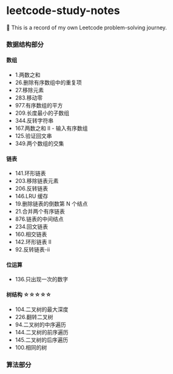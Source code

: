 # leetcode-study-notes
🐘 This is a record of my own Leetcode problem-solving journey.

### 数据结构部分

#### 数组

- 1.两数之和
- 26.删除有序数组中的重复项
- 27.移除元素
- 283.移动零
- 977.有序数组的平方
- 209.长度最小的子数组
- 344.反转字符串
- 167.两数之和 II - 输入有序数组
- 125.验证回文串
- 349.两个数组的交集
  
#### 链表

- 141.环形链表
- 203.移除链表元素
- 206.反转链表
- 146.LRU 缓存
- 19.删除链表的倒数第 N 个结点
- 21.合并两个有序链表
- 876.链表的中间结点
- 234.回文链表
- 160.相交链表
- 142.环形链表 II
- 92.反转链表-ii

#### 位运算
- 136.只出现一次的数字

#### 树结构 ☆☆☆☆☆

- 104.二叉树的最大深度
- 226.翻转二叉树
- 94.二叉树的中序遍历
- 144.二叉树的前序遍历
- 145.二叉树的后序遍历
- 100.相同的树
  
### 算法部分

